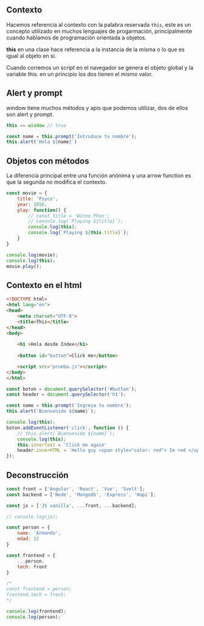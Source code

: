 ## Contexto

Hacemos referencia al contexto con la palabra reservada `this`, este es un concepto utilizado en muchos lenguajes de progarmación, principalmente cuando hablamos de programación orientada a objetos.

__this__ en una clase hace referencia a la instancia de la misma o lo que es igual al objeto en sí.

Cuando corremos un script en el navegador se genera el objeto global y la variable this. en un principio los dos tienen el mismo valor.

## Alert y prompt
window tiene muchos métodos y apis que podemos utilizar, dos de ellos son alert y prompt.
```js
this == window // true

const name = this.prompt('Introduce tu nombre');
this.alert(`Hola ${name}`)
```

## Objetos con métodos
La diferencia principal entre una función anónima y una arrow function es que la segunda no modifica el contexto.
```js
const movie = {
	title: 'Psyco',
	year: 1856,
	play: function() {
		// const title = 'Winne Phoo';
		// console.log(`Playing ${title}`);
		console.log(this);
		console.log(`Playing ${this.title}`);
	}
}

console.log(movie);
console.log(this);
movie.play();
```

## Contexto en el html

```html
<!DOCTYPE html>
<html lang="en">
<head>
	<meta charset="UTF-8">
	<title>This</title>
</head>
<body>
	
	<h1 >Hola desde Index</h1>
	
	<button id="button">Click me</button>

	<script src="prueba.js"></script>
</body>
</html>
```

```js
const boton = document.querySelector('#button');
const header = document.querySelector('h1');

const name = this.prompt('Ingresa tu nombre');
this.alert(`Bienvenido ${name}`);

console.log(this);
boton.addEventListener('click', function () {
	// this.alert(`Bienvenido ${name}`);
	console.log(this);
	this.innerText = 'Click me again'
	header.innerHTML = `Hello guy <span style="color: red"> Im red </span>`;
});
```

## Deconstrucción
```js
const front = ['Angular', 'React', 'Vue', 'Svelt'];
const backend = ['Node', 'Mongodb', 'Express', 'Hapi'];

const js = ['JS vanilla', ...front, ...backend];

// console.log(js);

const person = {
	name: 'Armando',
	edad: 22
}

const frontend = {
	...person,
	tech: front
}

/*
const frontend = person;
frontend.tech = front;
*/

console.log(frontend);
console.log(person);
```
